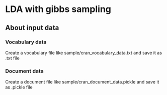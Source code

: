 # LDA with gibbs sampling
## About input data

### Vocabulary data
Create a vocabulary file like sample/cran_vocabulary_data.txt and save it as .txt file

### Document data
Create a document file like sample/cran_document_data.pickle and save it as .pickle file
